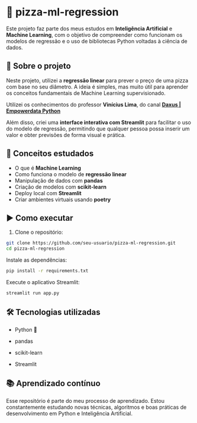 # 🍕 pizza-ml-regression

Este projeto faz parte dos meus estudos em **Inteligência Artificial** e **Machine Learning**, com o objetivo de compreender como funcionam os modelos de regressão e o uso de bibliotecas Python voltadas à ciência de dados.


## 📌 Sobre o projeto

Neste projeto, utilizei a **regressão linear** para prever o preço de uma pizza com base no seu diâmetro. A ideia é simples, mas muito útil para aprender os conceitos fundamentais de Machine Learning supervisionado.

Utilizei os conhecimentos do professor **Vinícius Lima**, do canal [**Daxus | Empowerdata Python**](https://www.youtube.com/@empowerpython)


Além disso, criei uma **interface interativa com Streamlit** para facilitar o uso do modelo de regressão, permitindo que qualquer pessoa possa inserir um valor e obter previsões de forma visual e prática.

## 🧠 Conceitos estudados

- O que é **Machine Learning**
- Como funciona o modelo de **regressão linear**
- Manipulação de dados com **pandas**
- Criação de modelos com **scikit-learn**
- Deploy local com **Streamlit**
- Criar ambientes virtuais usando **poetry**


## ▶️ Como executar

1. Clone o repositório:
```bash
git clone https://github.com/seu-usuario/pizza-ml-regression.git
cd pizza-ml-regression
```
Instale as dependências:

```bash
pip install -r requirements.txt
```
Execute o aplicativo Streamlit:


```bash
streamlit run app.py
```

## 🛠️ Tecnologias utilizadas
- Python 🐍
- pandas

- scikit-learn

- Streamlit

## 📚 Aprendizado contínuo
Esse repositório é parte do meu processo de aprendizado. Estou constantemente estudando novas técnicas, algoritmos e boas práticas de desenvolvimento em Python e Inteligência Artificial.